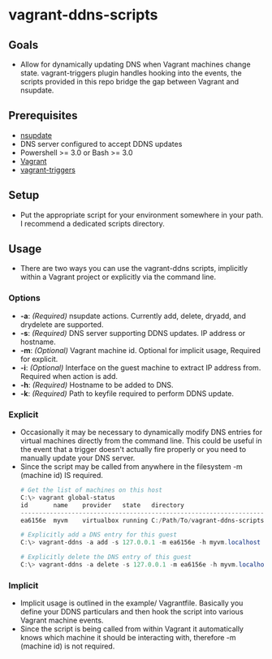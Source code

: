 # vagrant-ddns-scripts

## Goals
* Allow for dynamically updating DNS when Vagrant machines change state.
  vagrant-triggers plugin handles hooking into the events, the scripts 
  provided in this repo bridge the gap between Vagrant and nsupdate.

## Prerequisites 
* [nsupdate](http://linux.die.net/man/1/nsupdate)
* DNS server configured to accept DDNS updates
* Powershell >= 3.0 or Bash >= 3.0
* [Vagrant](https://www.vagrantup.com)
* [vagrant-triggers](https://github.com/emyl/vagrant-triggers)

## Setup
* Put the appropriate script for your environment somewhere in your path.  I recommend a dedicated scripts directory.

## Usage
* There are two ways you can use the vagrant-ddns scripts, implicitly within a Vagrant project or explicitly via the command line.

### Options
* **-a**: _(Required)_ nsupdate actions.  Currently add, delete, dryadd, and drydelete are supported.
* **-s**: _(Required)_ DNS server supporting DDNS updates.  IP address or hostname.
* **-m**: _(Optional)_ Vagrant machine id.  Optional for implicit usage, Required for explicit.
* **-i**: _(Optional)_ Interface on the guest machine to extract IP address from.  Required when action is add.
* **-h**: _(Required)_ Hostname to be added to DNS.
* **-k**: _(Required)_ Path to keyfile required to perform DDNS update.

### Explicit
* Occasionally it may be necessary to dynamically modify DNS entries for virtual machines directly from the command line.  This could be useful in the event that a trigger doesn't actually fire properly or you need to manually update your DNS server.
* Since the script may be called from anywhere in the filesystem -m (machine id) IS required.
  ```powershell
  # Get the list of machines on this host
  C:\> vagrant global-status
  id       name    provider   state   directory
  -------------------------------------------------------------------------------------------------------
  ea6156e  myvm    virtualbox running C:/Path/To/vagrant-ddns-scripts/example
  
  # Explicitly add a DNS entry for this guest
  C:\> vagrant-ddns -a add -s 127.0.0.1 -m ea6156e -h myvm.localhost -i eth0 -k C:\Path\To\vagrant-ddns-scripts\example\Klocalhost.+157+11776.key

  # Explicitly delete the DNS entry of this guest
  C:\> vagrant-ddns -a delete -s 127.0.0.1 -m ea6156e -h myvm.localhost -k C:\Path\To\vagrant-ddns-scripts\example\Klocalhost.+157+11776.key
  ```

### Implicit
* Implicit usage is outlined in the example/ Vagrantfile.  Basically you define your DDNS particulars and then hook the script into various Vagrant machine events.
* Since the script is being called from within Vagrant it automatically knows which machine it should be interacting with, therefore -m (machine id) is not required.
